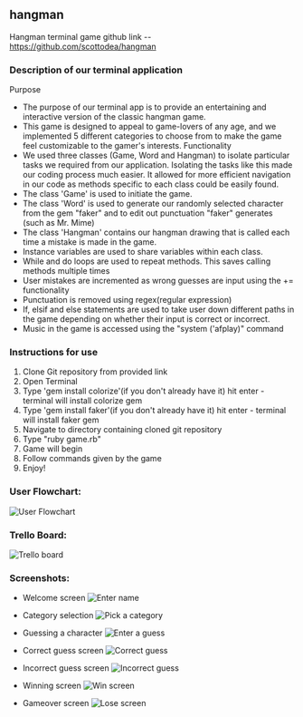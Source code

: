 ## hangman
Hangman terminal game
github link -- https://github.com/scottodea/hangman

### Description of our terminal application
Purpose
- The purpose of our terminal app is to provide an entertaining and interactive version of the classic hangman game.
- This game is designed to appeal to game-lovers of any age, and we implemented 5 different categories to choose from
to make the game feel customizable to the gamer's interests.
Functionality
- We used three classes (Game, Word and Hangman) to isolate particular tasks we required from our application. Isolating the tasks like this made our coding process much easier. It allowed for more efficient navigation in our code as methods specific to each class could be easily found.
- The class 'Game' is used to initiate the game.
- The class 'Word' is used to generate our randomly selected character from the gem "faker" and to edit out punctuation "faker" generates (such as Mr. Mime)
- The class 'Hangman' contains our hangman drawing that is called each time a mistake is made in the game.
- Instance variables are used to share variables within each class.
- While and do loops are used to repeat methods. This saves calling methods multiple times
- User mistakes are incremented as wrong guesses are input using the += functionality
- Punctuation is removed using regex(regular expression)
- If, elsif and else statements are used to take user down different paths in the game depending on whether their input is correct or incorrect.
- Music in the game is accessed using the "system ('afplay)" command


### Instructions for use
1. Clone Git repository from provided link
2. Open Terminal
3. Type 'gem install colorize'(if you don't already have it)
  hit enter - terminal will install colorize gem
4. Type 'gem install faker'(if you don't already have it)
  hit enter - terminal will install faker gem
5. Navigate to directory containing cloned git repository
6. Type "ruby game.rb"
7. Game will begin
8. Follow commands given by the game
9. Enjoy!

### User Flowchart:
![User Flowchart](https://github.com/ginodleon/hangman/blob/master/docs/flowchart.jpg)

### Trello Board:
![Trello board](https://github.com/ginodleon/hangman/blob/master/docs/Trello_board.jpg)

### Screenshots:
- Welcome screen
![Enter name](https://github.com/ginodleon/hangman/blob/master/docs/2enter_name.png)

- Category selection
![Pick a category](https://github.com/ginodleon/hangman/blob/master/docs/3category.png)

- Guessing a character
![Enter a guess](https://github.com/ginodleon/hangman/blob/master/docs/4guess.png)

- Correct guess screen
![Correct guess](https://github.com/ginodleon/hangman/blob/master/docs/5correct.png)

- Incorrect guess screen
![Incorrect guess](https://github.com/ginodleon/hangman/blob/master/docs/6wrong.png)

- Winning screen
![Win screen](https://github.com/ginodleon/hangman/blob/master/docs/7win.png)

- Gameover screen
![Lose screen](https://github.com/ginodleon/hangman/blob/master/docs/8lose.png)








